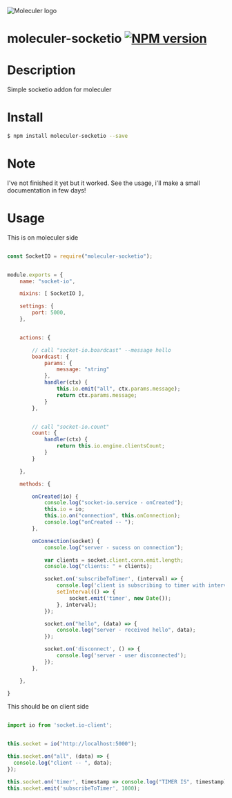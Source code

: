 ![Moleculer logo](http://moleculer.services/images/banner.png)

# moleculer-socketio [![NPM version](https://img.shields.io/npm/v/moleculer-bee-queue.svg)](https://www.npmjs.com/package/moleculer-socketio)


#   Description

Simple socketio addon for moleculer

# Install

```bash
$ npm install moleculer-socketio --save
```

# Note
I've not finished it yet but it worked.
See the usage, i'll make a small documentation in few days!

# Usage

This is on moleculer side

```javascript

const SocketIO = require("moleculer-socketio");


module.exports = {
	name: "socket-io",

	mixins: [ SocketIO ],

	settings: {
		port: 5000,
	},


	actions: {

		// call "socket-io.boardcast" --message hello
		boardcast: {
			params: {
				message: "string"
			},
			handler(ctx) {
				this.io.emit("all", ctx.params.message);
				return ctx.params.message;
			}
		},


		// call "socket-io.count"
		count: {
			handler(ctx) {
				return this.io.engine.clientsCount;
			}
		}

	},

	methods: {

		onCreated(io) {
			console.log("socket-io.service - onCreated");
			this.io = io;
			this.io.on("connection", this.onConnection);
			console.log("onCreated -- ");
		},

		onConnection(socket) {
			console.log("server - sucess on connection");

			var clients = socket.client.conn.emit.length;
 			console.log("clients: " + clients);

			socket.on('subscribeToTimer', (interval) => {
				console.log('client is subscribing to timer with interval ', interval);
				setInterval(() => {
					socket.emit('timer', new Date());
				}, interval);
			});

			socket.on("hello", (data) => {
				console.log("server - received hello", data);
			});

			socket.on('disconnect', () => {
				console.log('server - user disconnected');
			});
		},

	},

}

```


This should be on client side

```javascript

import io from 'socket.io-client';


this.socket = io("http://localhost:5000");

this.socket.on("all", (data) => {
  console.log("client -- ", data);
});

this.socket.on('timer', timestamp => console.log("TIMER IS", timestamp));
this.socket.emit('subscribeToTimer', 1000);

```


